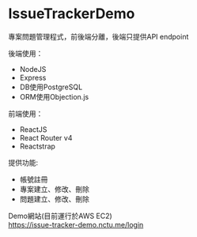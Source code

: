 # IssueTrackerDemo  

專案問題管理程式，前後端分離，後端只提供API endpoint

後端使用：  
* NodeJS
* Express  
* DB使用PostgreSQL  
* ORM使用Objection.js

前端使用：
* ReactJS
* React Router v4
* Reactstrap  

提供功能:  
* 帳號註冊
* 專案建立、修改、刪除
* 問題建立、修改、刪除  

Demo網站(目前運行於AWS EC2)  
https://issue-tracker-demo.nctu.me/login
